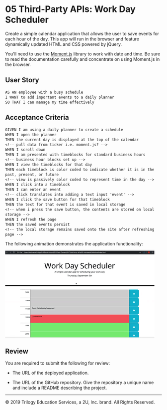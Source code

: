 # 05 Third-Party APIs: Work Day Scheduler

Create a simple calendar application that allows the user to save events for each hour of the day. This app will run in the browser and feature dynamically updated HTML and CSS powered by jQuery.

You'll need to use the [Moment.js](https://momentjs.com/) library to work with date and time. Be sure to read the documentation carefully and concentrate on using Moment.js in the browser.

## User Story

```
AS AN employee with a busy schedule
I WANT to add important events to a daily planner
SO THAT I can manage my time effectively
```

## Acceptance Criteria

```
GIVEN I am using a daily planner to create a schedule
WHEN I open the planner
THEN the current day is displayed at the top of the calendar
<!-- pull data from ticker i.e. moment.js? -->
WHEN I scroll down
THEN I am presented with timeblocks for standard business hours
<!-- business hour blocks set up -->
WHEN I view the timeblocks for that day
THEN each timeblock is color coded to indicate whether it is in the past, present, or future
<!-- view is passively color coded to represent time in the day -->
WHEN I click into a timeblock
THEN I can enter an event
<!-- click translates into adding a text input 'event' -->
WHEN I click the save button for that timeblock
THEN the text for that event is saved in local storage
<!-- when i press the save button, the contents are stored on local storage -->
WHEN I refresh the page
THEN the saved events persist
<!-- the local storage remains saved onto the site after refreshing page -->
```

The following animation demonstrates the application functionality:

![day planner demo](./Assets/05-third-party-apis-homework-demo.gif)

## Review

You are required to submit the following for review:

* The URL of the deployed application.

* The URL of the GitHub repository. Give the repository a unique name and include a README describing the project.

- - -
© 2019 Trilogy Education Services, a 2U, Inc. brand. All Rights Reserved.
